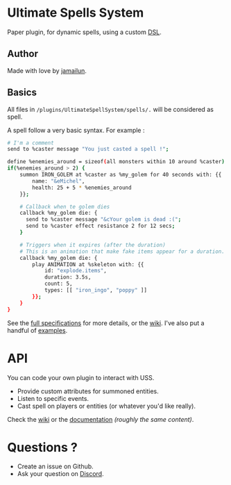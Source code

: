 # Ultimate Spells System

Paper plugin, for dynamic spells, using a custom [DSL](https://en.wikipedia.org/wiki/Domain-specific_language).

## Author

Made with love by [jamailun](https://github.com/jamailun).

## Basics

All files in `/plugins/UltimateSpellSystem/spells/.` will be considered as spell.

A spell follow a very basic syntax. For example :

```bash
# I'm a comment
send to %caster message "You just casted a spell !";

define %enemies_around = sizeof(all monsters within 10 around %caster)
if(%enemies_around > 2) {
    summon IRON_GOLEM at %caster as %my_golem for 40 seconds with: {{
        name: "&eMichel",
        health: 25 + 5 * %enemies_around
    }};

    # Callback when te golem dies
    callback %my_golem die: {
      send to %caster message "&cYour golem is dead :(";
      send to %caster effect resistance 2 for 12 secs;
    }

    # Triggers when it expires (after the duration)
    # This is an animation that make fake items appear for a duration.
    callback %my_golem die: {
        play ANIMATION at %skeleton with: {{
            id: "explode.items",
            duration: 3.5s,
            count: 5,
            types: [[ "iron_ingo", "poppy" ]]
        }};
    }
}
```

See the [full specifications](/documentation/README.md) for more details, or the [wiki](https://github.com/jamailun/UltimateSpellSystem/wiki/Spell-syntax).
I've also put a handful of [examples](/examples).

# API

You can code your own plugin to interact with USS.
- Provide custom attributes for summoned entities.
- Listen to specific events.
- Cast spell on players or entities (or whatever you'd like really).

Check the [wiki](https://github.com/jamailun/UltimateSpellSystem/wiki) or the [documentation](/documentation/registries) _(roughly the same content)_.

# Questions ?

- Create an issue on Github.
- Ask your question on [Discord](https://discord.com/invite/MA5sxbKQuW).

